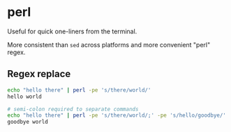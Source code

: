 # perl

Useful for quick one-liners from the terminal.

More consistent than `sed` across platforms and more convenient "perl" regex.

## Regex replace

```bash
echo "hello there" | perl -pe 's/there/world/'
hello world

# semi-colon required to separate commands
echo "hello there" | perl -pe 's/there/world/;' -pe 's/hello/goodbye/'
goodbye world
```
